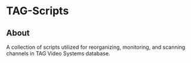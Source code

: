 # TAG-Scripts
## About
A collection of scripts utilized for reorganizing, monitoring, and scanning channels in TAG Video Systems database.
